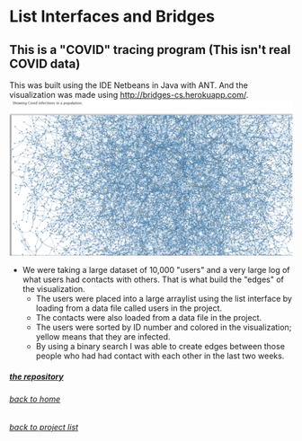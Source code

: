 <!-- layout: page
title: "covidtracing"
permalink: /covidtracing/ -->

# List Interfaces and Bridges
## This is a "COVID" tracing program (This isn't real COVID data)

This was built using the IDE Netbeans in Java with ANT. And the visualization was made using http://bridges-cs.herokuapp.com/. 
![Visual of the bridges, vertices, and edges.](covidtracing.png)

- We were taking a large dataset of 10,000 "users" and a very large log of what users had contacts with others. That is what build the "edges" of the visualization. 
  - The users were placed into a large arraylist using the list interface by loading from a data file called users in the project. 
  - The contacts were also loaded from a data file in the project. 
  - The users were sorted by ID number and colored in the visualization; yellow means that they are infected. 
  - By using a binary search I was able to create edges between those people who had had contact with each other in the last two weeks. 


##### [the repository](https://github.com/jmorrison11/CovidTracing)
###### [back to home](jmorrison11.github.io)
###### [back to project list](https://jmorrison11.github.io/projects)
